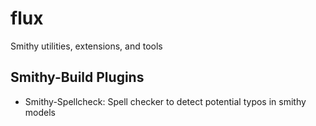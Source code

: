 # flux
Smithy utilities, extensions, and tools

## Smithy-Build Plugins

- Smithy-Spellcheck: Spell checker to detect potential typos in smithy models
